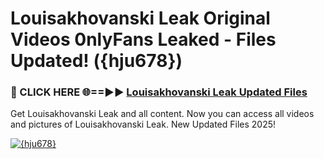 # Louisakhovanski Leak Original Videos 0nlyFans Leaked - Files Updated! ({hju678})

<h3>🔴 CLICK HERE 🌐==►► <a href="https://tinyurl.com/ms9xzufz" rel="nofollow">Louisakhovanski Leak Updated Files</a></h3>

Get Louisakhovanski Leak and all content. Now you can access all videos and pictures of Louisakhovanski Leak. New Updated Files 2025!

[![{hju678}](https://i.imgur.com/PQ7UWWw.gif)](https://tinyurl.com/ms9xzufz)
